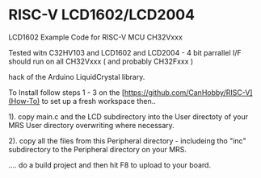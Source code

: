 # RISC-V LCD1602/LCD2004
LCD1602 Example Code for RISC-V MCU CH32Vxxx

Tested witn C32HV103 and LCD1602 and LCD2004 - 4 bit parrallel I/F
should run on all CH32Vxxx ( and probably CH32Fxxx )

hack of the Arduino LiquidCrystal library.

To Install follow steps 1 - 3 on the [https://github.com/CanHobby/RISC-V](How-To) to set up a fresh workspace then..

1). copy main.c and the LCD subdirectory into the User directoty of your MRS User directory overwriting where necessary.

2). copy all the files from this Peripheral directory - includeing tho "inc" subdirectory to the Peripheral directory on your MRS.

.... do a build project and then hit F8 to upload to your board.
